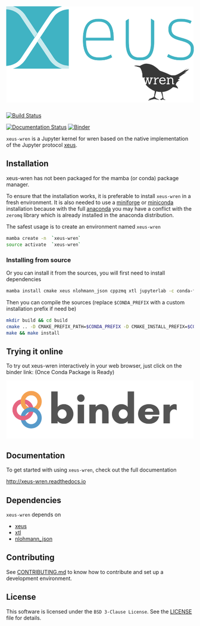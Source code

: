 # ![xeus-wren](docs/source/xeus-logo.svg)

[![Build Status](https://github.com/DerThorsten/xeus-wren/actions/workflows/main.yml/badge.svg)](https://github.com/DerThorsten/xeus-wren/actions/workflows/main.yml)

[![Documentation Status](http://readthedocs.org/projects/xeus-python/badge/?version=latest)](https://xeus-wrenreadthedocs.io/en/latest/?badge=latest)
[![Binder](https://mybinder.org/badge_logo.svg)](https://mybinder.org/v2/gh/DerThorsten/xeus-wren/main?urlpath=/lab/tree/notebooks/xeus-wren.ipynb)

`xeus-wren` is a Jupyter kernel for wren based on the native implementation of the
Jupyter protocol [xeus](https://github.com/jupyter-xeus/xeus).

## Installation

xeus-wren has not been packaged for the mamba (or conda) package manager.

To ensure that the installation works, it is preferable to install `xeus-wren` in a
fresh environment. It is also needed to use a
[miniforge](https://github.com/conda-forge/miniforge#mambaforge) or
[miniconda](https://conda.io/miniconda.html) installation because with the full
[anaconda](https://www.anaconda.com/) you may have a conflict with the `zeromq` library
which is already installed in the anaconda distribution.

The safest usage is to create an environment named `xeus-wren`

```bash
mamba create -n  `xeus-wren`
source activate  `xeus-wren`
```

<!-- ### Installing from conda-forge

Then you can install in this environment `xeus-wren` and its dependencies

```bash
mamba install`xeus-wren` notebook -c conda-forge
``` -->

### Installing from source

Or you can install it from the sources, you will first need to install dependencies

```bash
mamba install cmake xeus nlohmann_json cppzmq xtl jupyterlab -c conda-forge
```

Then you can compile the sources (replace `$CONDA_PREFIX` with a custom installation
prefix if need be)

```bash
mkdir build && cd build
cmake .. -D CMAKE_PREFIX_PATH=$CONDA_PREFIX -D CMAKE_INSTALL_PREFIX=$CONDA_PREFIX -D CMAKE_INSTALL_LIBDIR=lib
make && make install
```

## Trying it online

To try out xeus-wren interactively in your web browser, just click on the binder link:
(Once Conda Package is Ready)

[![Binder](binder-logo.svg)](https://mybinder.org/v2/gh/DerThorsten/xeus-wren/main?urlpath=/lab/tree/notebooks/iwren.ipynb)

## Documentation

To get started with using `xeus-wren`, check out the full documentation

http://xeus-wren.readthedocs.io

## Dependencies

`xeus-wren` depends on

- [xeus](https://github.com/jupyter-xeus/xeus)
- [xtl](https://github.com/xtensor-stack/xtl)
- [nlohmann_json](https://github.com/nlohmann/json)

## Contributing

See [CONTRIBUTING.md](./CONTRIBUTING.md) to know how to contribute and set up a
development environment.

## License

This software is licensed under the `BSD 3-Clause License`. See the [LICENSE](LICENSE)
file for details.

